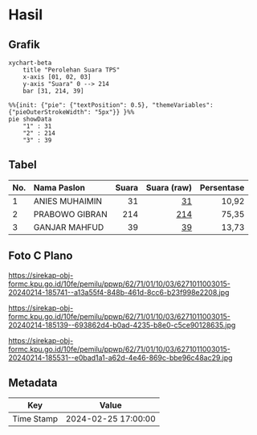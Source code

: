 # Hasil

## Grafik

```mermaid
xychart-beta
    title "Perolehan Suara TPS"
    x-axis [01, 02, 03]
    y-axis "Suara" 0 --> 214
    bar [31, 214, 39]
```

```mermaid
%%{init: {"pie": {"textPosition": 0.5}, "themeVariables": {"pieOuterStrokeWidth": "5px"}} }%%
pie showData
    "1" : 31
    "2" : 214
    "3" : 39
```

## Tabel

| No. | Nama Paslon    | Suara | Suara (raw) | Persentase |
|:--- |:-------------- | -----:| -----------:| ----------:|
| 1   | ANIES MUHAIMIN | 31    | [31][p-1]   | 10,92      |
| 2   | PRABOWO GIBRAN | 214   | [214][p-2]  | 75,35      |
| 3   | GANJAR MAHFUD  | 39    | [39][p-3]   | 13,73      |


[p-1]: https://github.com/gigit-pemilu/pemilu-2024-62-kalimantan-tengah/blob/main/pilpres/hitung-suara/sub/62-kalimantan-tengah/sub/71-kota-palangkaraya/sub/01-pahandut/sub/1003-langkai/sub/015-tps/sub/paslon-1.txt
[p-2]: https://github.com/gigit-pemilu/pemilu-2024-62-kalimantan-tengah/blob/main/pilpres/hitung-suara/sub/62-kalimantan-tengah/sub/71-kota-palangkaraya/sub/01-pahandut/sub/1003-langkai/sub/015-tps/sub/paslon-2.txt
[p-3]: https://github.com/gigit-pemilu/pemilu-2024-62-kalimantan-tengah/blob/main/pilpres/hitung-suara/sub/62-kalimantan-tengah/sub/71-kota-palangkaraya/sub/01-pahandut/sub/1003-langkai/sub/015-tps/sub/paslon-3.txt

## Foto C Plano

https://sirekap-obj-formc.kpu.go.id/10fe/pemilu/ppwp/62/71/01/10/03/6271011003015-20240214-185741--a13a55f4-848b-461d-8cc6-b23f998e2208.jpg

https://sirekap-obj-formc.kpu.go.id/10fe/pemilu/ppwp/62/71/01/10/03/6271011003015-20240214-185139--693862d4-b0ad-4235-b8e0-c5ce90128635.jpg

https://sirekap-obj-formc.kpu.go.id/10fe/pemilu/ppwp/62/71/01/10/03/6271011003015-20240214-185531--e0bad1a1-a62d-4e46-869c-bbe96c48ac29.jpg


## Metadata

| Key        | Value               |
| ---------- | ------------------- |
| Time Stamp | 2024-02-25 17:00:00 |



